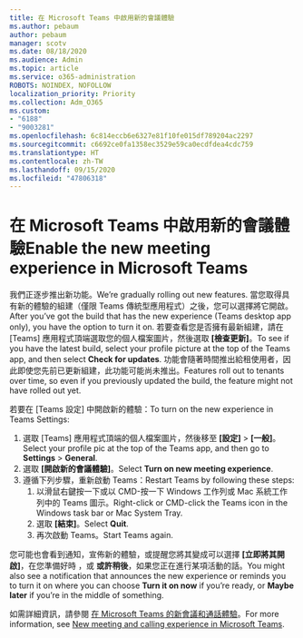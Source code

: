```yaml
---
title: 在 Microsoft Teams 中啟用新的會議體驗
ms.author: pebaum
author: pebaum
manager: scotv
ms.date: 08/18/2020
ms.audience: Admin
ms.topic: article
ms.service: o365-administration
ROBOTS: NOINDEX, NOFOLLOW
localization_priority: Priority
ms.collection: Adm_O365
ms.custom:
- "6188"
- "9003281"
ms.openlocfilehash: 6c814eccb6e6327e81f10fe015df789204ac2297
ms.sourcegitcommit: c6692ce0fa1358ec3529e59ca0ecdfdea4cdc759
ms.translationtype: HT
ms.contentlocale: zh-TW
ms.lasthandoff: 09/15/2020
ms.locfileid: "47806318"
---
```

# <a name="enable-the-new-meeting-experience-in-microsoft-teams"></a><span data-ttu-id="7189a-102">在 Microsoft Teams 中啟用新的會議體驗</span><span class="sxs-lookup"><span data-stu-id="7189a-102">Enable the new meeting experience in Microsoft Teams</span></span>

<span data-ttu-id="7189a-103">我們正逐步推出新功能。</span><span class="sxs-lookup"><span data-stu-id="7189a-103">We’re gradually rolling out new features.</span></span> <span data-ttu-id="7189a-104">當您取得具有新的體驗的組建（僅限 Teams 傳統型應用程式）之後，您可以選擇將它開啟。</span><span class="sxs-lookup"><span data-stu-id="7189a-104">After you’ve got the build that has the new experience (Teams desktop app only), you have the option to turn it on.</span></span> <span data-ttu-id="7189a-105">若要查看您是否擁有最新組建，請在 [Teams] 應用程式頂端選取您的個人檔案圖片，然後選取 **[檢查更新]**。</span><span class="sxs-lookup"><span data-stu-id="7189a-105">To see if you have the latest build, select your profile picture at the top of the Teams app, and then select  **Check for updates**.</span></span> <span data-ttu-id="7189a-106">功能會隨著時間推出給租使用者，因此即使您先前已更新組建，此功能可能尚未推出。</span><span class="sxs-lookup"><span data-stu-id="7189a-106">Features roll out to tenants over time, so even if you previously updated the build, the feature might not have rolled out yet.</span></span>  

<span data-ttu-id="7189a-107">若要在 [Teams 設定] 中開啟新的體驗：</span><span class="sxs-lookup"><span data-stu-id="7189a-107">To turn on the new experience in Teams Settings:</span></span>

1. <span data-ttu-id="7189a-108">選取 [Teams] 應用程式頂端的個人檔案圖片，然後移至 **[設定]** >  **[一般]**。</span><span class="sxs-lookup"><span data-stu-id="7189a-108">Select your profile pic at the top of the Teams app, and then go to **Settings** >  **General**.</span></span> 
2. <span data-ttu-id="7189a-109">選取 **[開啟新的會議體驗]**。</span><span class="sxs-lookup"><span data-stu-id="7189a-109">Select **Turn on new meeting experience**.</span></span>
3. <span data-ttu-id="7189a-110">遵循下列步驟，重新啟動 Teams：</span><span class="sxs-lookup"><span data-stu-id="7189a-110">Restart Teams by following these steps:</span></span>
    1. <span data-ttu-id="7189a-111">以滑鼠右鍵按一下或以 CMD-按一下 Windows 工作列或 Mac 系統工作列中的 Teams 圖示。</span><span class="sxs-lookup"><span data-stu-id="7189a-111">Right-click or CMD-click the Teams icon in the Windows task bar or Mac System Tray.</span></span>
    2. <span data-ttu-id="7189a-112">選取 **[結束]**。</span><span class="sxs-lookup"><span data-stu-id="7189a-112">Select **Quit**.</span></span>
    3. <span data-ttu-id="7189a-113">再次啟動 Teams。</span><span class="sxs-lookup"><span data-stu-id="7189a-113">Start Teams again.</span></span>

<span data-ttu-id="7189a-114">您可能也會看到通知，宣佈新的體驗，或提醒您將其變成可以選擇 **[立即將其開啟]**，在您準備好時 ，或 **或許稍後**，如果您正在進行某項活動的話。</span><span class="sxs-lookup"><span data-stu-id="7189a-114">You might also see a notification that announces the new experience or reminds you to turn it on where you can choose  **Turn it on now**  if you’re ready, or  **Maybe later** if you’re in the middle of something.</span></span>  

<span data-ttu-id="7189a-115">如需詳細資訊，請參閱 [在 Microsoft Teams 的新會議和通話體驗](https://techcommunity.microsoft.com/t5/microsoft-teams-blog/new-meeting-and-calling-experience-in-microsoft-teams/ba-p/1537581)。</span><span class="sxs-lookup"><span data-stu-id="7189a-115">For more information, see [New meeting and calling experience in Microsoft Teams](https://techcommunity.microsoft.com/t5/microsoft-teams-blog/new-meeting-and-calling-experience-in-microsoft-teams/ba-p/1537581).</span></span>